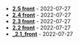 * **[2.5 front](https://github.com/alibekbirlikbai/ticket-booking-service/pull/3)** - 2022-07-27
* **[2.4 front](https://github.com/alibekbirlikbai/ticket-booking-service/pull/4)** - 2022-07-27
* **[2.3 front](https://github.com/alibekbirlikbai/ticket-booking-service/pull/5)** - 2022-07-27
* **[2.2 front](https://github.com/alibekbirlikbai/ticket-booking-service/pull/6)** - 2022-07-27
* **[_2.1_front](https://github.com/alibekbirlikbai/ticket-booking-service/pull/7)** - 2022-07-27

